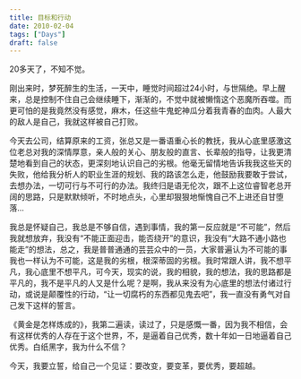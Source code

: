 ```yaml
---
title: 目标和行动
date: 2010-02-04
tags: ["Days"]
draft: false
---
```


20多天了，不知不觉。 

刚出来时，梦死醉生的生活，一天中，睡觉时间超过24小时，与世隔绝。早上醒来，总是控制不住自己会继续睡下，渐渐的，不觉中就被懒惰这个恶魔所吞噬。而更可怕的是我竟然没有感觉，麻木，任这些牛鬼蛇神瓜分着我青春的血肉。人最大的敌人是自己，我就这样被自己打败。

今天去公司，结算原来的工资，张总又是一番语重心长的教抚，我从心底里感激这位老总对我的深情厚意，亲人般的关心、朋友般的直言、长辈般的指导，让我更清楚地看到自己的状态，更深刻地认识自己的劣根。他毫无留情地告诉我我这些天的失败，他给我分析人的职业生涯的规划、我的路该怎么走，他鼓励我要敢于尝试，去想办法，一切可行与不可行的办法。我终归是语无伦次，跟不上这位睿智老总开阔的思路，只是默默倾听，不时地点头，心里却狠狠地惭愧自己不上进还自甘堕落...

我总是怀疑自己，我总是不够自信，遇到事情，我的第一反应就是“不可能”，然后我就想放弃，我没有“不能正面迎击，能否绕开”的意识，我没有“大路不通小路也能走”的想法，总之，我是普普通通的芸芸众中的一员，大家普遍认为不可能的事我也一样认为不可能，这是我的劣根，根深蒂固的劣根。我时常跟人讲，我不想平凡，我心底里不想平凡，可今天，现实的说，我的相貌，我的想法，我的思路都是平凡的，我不是平凡的人又是什么呢？是啊，我从来没有为心底里的想法付诸过行动，或说是颠覆性的行动，“让一切腐朽的东西都见鬼去吧”，我一直没有勇气对自己发下这样的誓言。

《黄金是怎样炼成的》，我第二遍读，读过了，只是感慨一番，因为我不相信，会有这样优秀的人存在于这个世界，不，是逼着自己优秀，数十年如一日地逼着自己优秀。白纸黑字，我为什么不信？

今天，我要立誓，给自己一个见证：要改变，要变革，要优秀，要超越。
